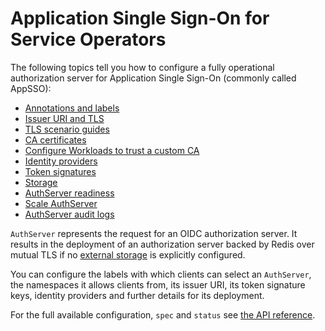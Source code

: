 # Application Single Sign-On for Service Operators

The following topics tell you how to configure a fully operational authorization 
server for Application Single Sign-On (commonly called AppSSO):

- [Annotations and labels](./metadata.md)
- [Issuer URI and TLS](./issuer-uri-and-tls.md)
- [TLS scenario guides](./tls-scenario-guides.hbs.md)
- [CA certificates](./ca-certs.md)
- [Configure Workloads to trust a custom CA](./workload-trust-custom-ca.hbs.md)
- [Identity providers](./identity-providers.md)
- [Token signatures](./token-signature.md)
- [Storage](./storage.hbs.md)
- [AuthServer readiness](./readiness.md)
- [Scale AuthServer](./scale.md)
- [AuthServer audit logs](./audit-logs.md)

`AuthServer` represents the request for an OIDC authorization server. It results in the deployment of an authorization
server backed by Redis over mutual TLS if no [external storage](storage.hbs.md) is explicitly configured.

You can configure the labels with which clients can select an `AuthServer`, the namespaces it allows clients from,
its issuer URI, its token signature keys, identity providers and further details for its deployment.

For the full available configuration, `spec` and `status` see [the API reference](../reference/api/authserver.hbs.md).
